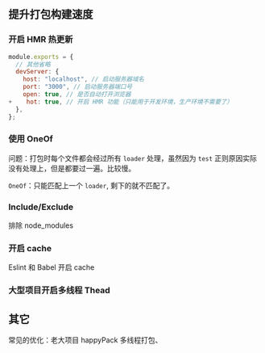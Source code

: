 
## 提升打包构建速度

### 开启 HMR 热更新

```js
module.exports = {
  // 其他省略
  devServer: {
    host: "localhost", // 启动服务器域名
    port: "3000", // 启动服务器端口号
    open: true, // 是否自动打开浏览器
+    hot: true, // 开启 HMR 功能（只能用于开发环境，生产环境不需要了）
  },
};
```

### 使用 OneOf

问题：打包时每个文件都会经过所有 `loader` 处理，虽然因为 `test` 正则原因实际没有处理上，但是都要过一遍。比较慢。

`OneOf`：只能匹配上一个 `loader`, 剩下的就不匹配了。

### Include/Exclude

排除 node_modules

### 开启 cache

 Eslint 和 Babel  开启 cache

### 大型项目开启多线程 Thead



## 其它 

常见的优化：老大项目 happyPack 多线程打包、
